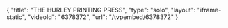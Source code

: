 {
    "title": "THE HURLEY PRINTING PRESS",
    "type": "solo",
    "layout": "iframe-static",
    "videoId": "6378372",
    "url": "\/tvpembed\/6378372"
}